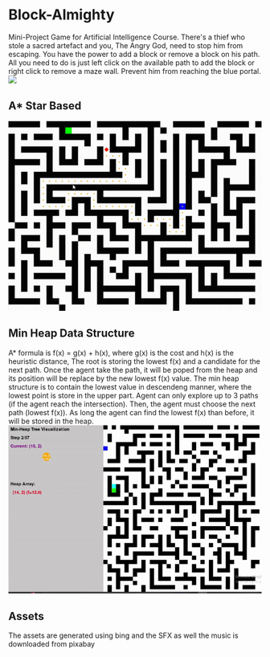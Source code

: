 # Block-Almighty
Mini-Project Game for Artificial Intelligence Course.
There's a thief who stole a sacred artefact and you, The Angry God, need to stop him from escaping.
You have the power to add a block or remove a block on his path.
All you need to do is just left click on the available path to add the block or right click to remove a maze wall.
Prevent him from reaching the blue portal.
![](https://github.com/ThomasArtemius/Block-Almighty/blob/main/Gifs/Proto7%20Demo.gif)

## A* Star Based
![](https://github.com/ThomasArtemius/Block-Almighty/blob/main/Gifs/Proto2.gif)

## Min Heap Data Structure
A* formula is f(x) = g(x) + h(x), where g(x) is the cost and h(x) is the heuristic distance, The root is storing the lowest f(x) and a candidate for the next path.
Once the agent take the path, it will be poped from the heap and its position will be replace by the new lowest f(x) value.
The min heap structure is to contain the lowest value in descendeng manner, where the lowest point is store in the upper part. Agent can only explore up to 3 paths (if the agent reach the intersection). 
Then, the agent must choose the next path (lowest f(x)). As long the agent can find the lowest f(x) than before, it will be stored in the heap.
![](https://github.com/ThomasArtemius/Block-Almighty/blob/main/Gifs/Proto6.gif)

## Assets
The assets are generated using bing and the SFX as well the music is downloaded from pixabay
